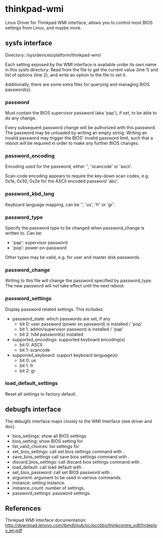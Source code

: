 # thinkpad-wmi

Linux Driver for Thinkpad WMI interface, allows you to control most
BIOS settings from Linux, and maybe more.

## sysfs interface

Directory: /sys/devices/platform/thinkpad-wmi/

Each setting exposed by the WMI interface is available under its own name
in this sysfs directory. Read from the file to get the current value (line 1)
and list of options (line 2), and write an option to the file to set it.

Additionally, there are some extra files for querying and managing BIOS
password(s).

### password

Must contain the BIOS supervisor password (aka 'pap'), if set, to be able to do
any change.

Every subsequent password change will be authorized with this password. The
password may be unloaded by writing an empty string. Writing an invalid
password may trigger the BIOS' invalid password limit, such that a reboot will
be required in order to make any further BIOS changes.

### password_encoding

Encoding used for the password, either '', 'scancode' or 'ascii'.

Scan-code encoding appears to require the key-down scan codes, e.g. 0x1e, 0x30,
0x2e for the ASCII encoded password 'abc'.

### password_kbd_lang

Keyboard language mapping, can be '', 'us', 'fr' or 'gr'.

### password_type

Specify the password type to be changed when password_change is written to.
Can be:
* 'pap': supervisor password
* 'pop': power-on-password

Other types may be valid, e.g. for user and master disk passwords.

### password_change

Writing to this file will change the password specified by password_type. The
new password will not take effect until the next reboot.

### password_settings

Display password related settings. This includes:

* password_state: which passwords are set, if any
  * bit 0: user password (power on password) is installed / 'pop'
  * bit 1: admin/supervisor password is installed / 'pap'
  * bit 2: hdd password(s) installed
* supported_encodings: supported keyboard encoding(s)
  * bit 0: ASCII
  * bit 1: scancode
* supported_keyboard: support keyboard language(s)
  * bit 0: us
  * bit 1: fr
  * bit 2: gr

### load_default_settings

Reset all settings to factory default.

## debugfs interface

The debugfs interface maps closely to the WMI Interface (see driver and doc).

* bios_settings: show all BIOS settings
* bios_setting: show BIOS setting for <instance>
* list_valid_choices: list settings for <argument>
* set_bios_settings: call set bios settings command with <argument>.
* save_bios_settings call save bios settings command with <argument>.
* discard_bios_settings: call discard bios settings command with <argument>.
* load_default: call load default with <argument>.
* set_bios_password: call set BIOS password with <argument>.
* argument: argument to be used in various commands.
* instance: setting instance.
* instance_count: number of settings.
* password_settings: password settings.

## References

Thinkpad WMI interface documentation:
http://download.lenovo.com/ibmdl/pub/pc/pccbbs/thinkcentre_pdf/hrdeploy_en.pdf
